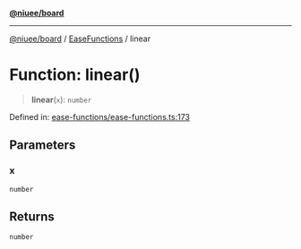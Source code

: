 [**@niuee/board**](../../../README.md)

***

[@niuee/board](../../../globals.md) / [EaseFunctions](../README.md) / linear

# Function: linear()

> **linear**(`x`): `number`

Defined in: [ease-functions/ease-functions.ts:173](https://github.com/niuee/board/blob/cc09a87e934160adef876c4e11d51fd97e78653d/src/ease-functions/ease-functions.ts#L173)

## Parameters

### x

`number`

## Returns

`number`
